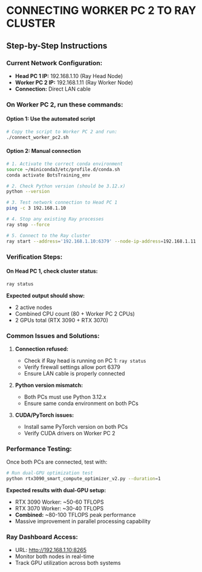 # CONNECTING WORKER PC 2 TO RAY CLUSTER
## Step-by-Step Instructions

### Current Network Configuration:
- **Head PC 1 IP:** 192.168.1.10 (Ray Head Node)
- **Worker PC 2 IP:** 192.168.1.11 (Ray Worker Node)
- **Connection:** Direct LAN cable

### On Worker PC 2, run these commands:

#### Option 1: Use the automated script
```bash
# Copy the script to Worker PC 2 and run:
./connect_worker_pc2.sh
```

#### Option 2: Manual connection
```bash
# 1. Activate the correct conda environment
source ~/miniconda3/etc/profile.d/conda.sh
conda activate BotsTraining_env

# 2. Check Python version (should be 3.12.x)
python --version

# 3. Test network connection to Head PC 1
ping -c 3 192.168.1.10

# 4. Stop any existing Ray processes
ray stop --force

# 5. Connect to the Ray cluster
ray start --address='192.168.1.10:6379' --node-ip-address=192.168.1.11 --redis-password=mypassword
```

### Verification Steps:

#### On Head PC 1, check cluster status:
```bash
ray status
```

**Expected output should show:**
- 2 active nodes
- Combined CPU count (80 + Worker PC 2 CPUs)
- 2 GPUs total (RTX 3090 + RTX 3070)

### Common Issues and Solutions:

1. **Connection refused:**
   - Check if Ray head is running on PC 1: `ray status`
   - Verify firewall settings allow port 6379
   - Ensure LAN cable is properly connected

2. **Python version mismatch:**
   - Both PCs must use Python 3.12.x
   - Ensure same conda environment on both PCs

3. **CUDA/PyTorch issues:**
   - Install same PyTorch version on both PCs
   - Verify CUDA drivers on Worker PC 2

### Performance Testing:

Once both PCs are connected, test with:
```bash
# Run dual-GPU optimization test
python rtx3090_smart_compute_optimizer_v2.py --duration=1
```

**Expected results with dual-GPU setup:**
- RTX 3090 Worker: ~50-60 TFLOPS
- RTX 3070 Worker: ~30-40 TFLOPS
- **Combined:** ~80-100 TFLOPS peak performance
- Massive improvement in parallel processing capability

### Ray Dashboard Access:
- URL: http://192.168.1.10:8265
- Monitor both nodes in real-time
- Track GPU utilization across both systems
